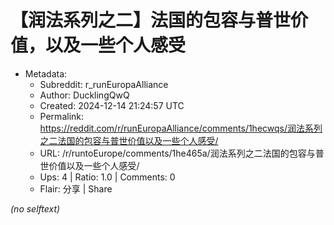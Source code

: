 # 【润法系列之二】法国的包容与普世价值，以及一些个人感受

- Metadata:
  - Subreddit: r_runEuropaAlliance
  - Author: DucklingQwQ
  - Created: 2024-12-14 21:24:57 UTC
  - Permalink: https://reddit.com/r/runEuropaAlliance/comments/1hecwqs/润法系列之二法国的包容与普世价值以及一些个人感受/
  - URL: /r/runtoEurope/comments/1he465a/润法系列之二法国的包容与普世价值以及一些个人感受/
  - Ups: 4 | Ratio: 1.0 | Comments: 0
  - Flair: 分享 | Share

_(no selftext)_
